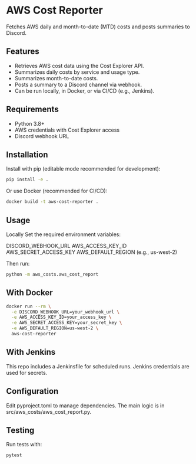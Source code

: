 # AWS Cost Reporter

Fetches AWS daily and month-to-date (MTD) costs and posts summaries to Discord.

## Features

- Retrieves AWS cost data using the Cost Explorer API.
- Summarizes daily costs by service and usage type.
- Summarizes month-to-date costs.
- Posts a summary to a Discord channel via webhook.
- Can be run locally, in Docker, or via CI/CD (e.g., Jenkins).

## Requirements

- Python 3.8+
- AWS credentials with Cost Explorer access
- Discord webhook URL

## Installation

Install with pip (editable mode recommended for development):

```sh
pip install -e .
```

Or use Docker (recommended for CI/CD):
```sh
docker build -t aws-cost-reporter .
```
## Usage
Locally
Set the required environment variables:

DISCORD_WEBHOOK_URL
AWS_ACCESS_KEY_ID
AWS_SECRET_ACCESS_KEY
AWS_DEFAULT_REGION (e.g., us-west-2)

Then run:
```sh
python -m aws_costs.aws_cost_report
```

## With Docker
```sh
docker run --rm \
  -e DISCORD_WEBHOOK_URL=your_webhook_url \
  -e AWS_ACCESS_KEY_ID=your_access_key \
  -e AWS_SECRET_ACCESS_KEY=your_secret_key \
  -e AWS_DEFAULT_REGION=us-west-2 \
  aws-cost-reporter
```

## With Jenkins
This repo includes a Jenkinsfile for scheduled runs. Jenkins credentials are used for secrets.

## Configuration
Edit pyproject.toml to manage dependencies.
The main logic is in src/aws_costs/aws_cost_report.py.

## Testing
Run tests with:
```sh
pytest
```


